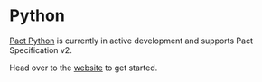 # Python

[Pact Python](https://github.com/pact-foundation/pact-python/) is currently in active
development and supports Pact Specification v2. 

Head over to the [website](https://github.com/pact-foundation/pact-python/) to get started.